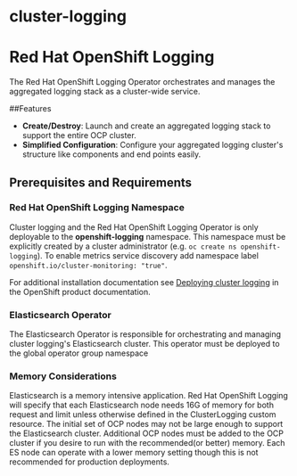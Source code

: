 # cluster-logging

# Red Hat OpenShift Logging
The Red Hat OpenShift Logging Operator orchestrates and manages the aggregated logging stack as a cluster-wide service.

##Features
* **Create/Destroy**: Launch and create an aggregated logging stack to support the entire OCP cluster.
* **Simplified Configuration**: Configure your aggregated logging cluster's structure like components and end points easily.

## Prerequisites and Requirements
### Red Hat OpenShift Logging Namespace
Cluster logging and the Red Hat OpenShift Logging Operator is only deployable to the **openshift-logging** namespace. This namespace
must be explicitly created by a cluster administrator (e.g. `oc create ns openshift-logging`). To enable metrics
service discovery add namespace label `openshift.io/cluster-monitoring: "true"`.

For additional installation documentation see [Deploying cluster logging](https://docs.openshift.com/container-platform/latest/logging/cluster-logging-deploying.html)
in the OpenShift product documentation.

### Elasticsearch Operator
The Elasticsearch Operator is responsible for orchestrating and managing cluster logging's Elasticsearch cluster.  This
operator must be deployed to the global operator group namespace
### Memory Considerations
Elasticsearch is a memory intensive application.  Red Hat OpenShift Logging will specify that each Elasticsearch node needs
16G of memory for both request and limit unless otherwise defined in the ClusterLogging custom resource. The initial
set of OCP nodes may not be large enough to support the Elasticsearch cluster.  Additional OCP nodes must be added
to the OCP cluster if you desire to run with the recommended(or better) memory. Each ES node can operate with a
lower memory setting though this is not recommended for production deployments.